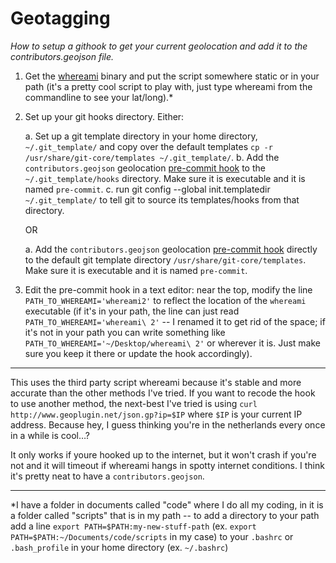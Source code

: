 Geotagging
==========
_How to setup a githook to get your current geolocation and add it to the contributors.geojson file._

1. Get the [whereami][wai] binary and put the script somewhere static or in your path (it's a pretty cool script to play with, just type whereami from the commandline to see your lat/long).*

2. Set up your git hooks directory. Either:

	a. Set up a git template directory in your home directory, `~/.git_template/` and copy over the default templates `cp -r /usr/share/git-core/templates ~/.git_template/`.
	b. Add the `contributors.geojson` geolocation [pre-commit hook][hook] to the `~/.git_template/hooks` directory. Make sure it is executable and it is named `pre-commit`.
	c. run git config --global init.templatedir `~/.git_template/` to tell git to source its templates/hooks from that directory.
	
	OR
	
	a. Add the `contributors.geojson` geolocation [pre-commit hook][hook] directly to the default git template directory `/usr/share/git-core/templates`. Make sure it is executable and it is named `pre-commit`.
		
3. Edit the pre-commit hook in a text editor: near the top, modify the line `PATH_TO_WHEREAMI='whereami2'` to reflect the location of the `whereami` executable (if it's in your path, the line can just read `PATH_TO_WHEREAMI='whereami\ 2'` -- I renamed it to get rid of the space; if it's not in your path you can write something like `PATH_TO_WHEREAMI='~/Desktop/whereami\ 2'` or wherever it is. Just make sure you keep it there or update the hook accordingly).

---
This uses the third party script whereami because it's stable and more accurate than the other methods I've tried. If you want to recode the hook to use another method, the next-best I've tried is using `curl http://www.geoplugin.net/json.gp?ip=$IP` where `$IP` is your current IP address. Because hey, I guess thinking you're in the netherlands every once in a while is cool…?

It only works if youre hooked up to the internet, but it won't crash if you're not and it will timeout if whereami hangs in spotty internet conditions. I think it's pretty neat to have a `contributors.geojson`.


---
*I have a folder in documents called "code" where I do all my coding, in it is a folder called "scripts" that is in my path -- to add a directory to your path add a line `export PATH=$PATH:my-new-stuff-path` (ex. `export PATH=$PATH:~/Documents/code/scripts` in my case) to your `.bashrc` or `.bash_profile` in your home directory (ex. `~/.bashrc`)




[wai]: http://d.pr/f/C2qV
[hook]: https://github.com/wfalkwallace/scripts/blob/master/githooks/pre-commit